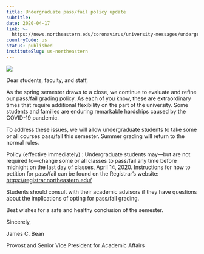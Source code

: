 ```yaml
---
title: Undergraduate pass/fail policy update
subtitle: 
date: 2020-04-17
link: >-
  https://news.northeastern.edu/coronavirus/university-messages/undergraduate-pass-fail-policy-update/
countryCode: us
status: published
instituteSlug: us-northeastern
---
```

![](https://news.northeastern.edu/wp-content/uploads/2020/02/coronavirus_map_bkg_dk.jpg)

Dear students, faculty, and staff,

As the spring semester draws to a close, we continue to evaluate and refine our pass/fail grading policy. As each of you know, these are extraordinary times that require additional flexibility on the part of the university. Some students and families are enduring remarkable hardships caused by the COVID-19 pandemic.

To address these issues, we will allow undergraduate students to take some or all courses pass/fail this semester. Summer grading will return to the normal rules.

Policy (effective immediately) : Undergraduate students may—but are not required to—change some or all classes to pass/fail any time before midnight on the last day of classes, April 14, 2020. Instructions for how to petition for pass/fail can be found on the Registrar’s website: https://registrar.northeastern.edu/

Students should consult with their academic advisors if they have questions about the implications of opting for pass/fail grading.

Best wishes for a safe and healthy conclusion of the semester.

Sincerely,

James C. Bean

Provost and Senior Vice President for Academic Affairs